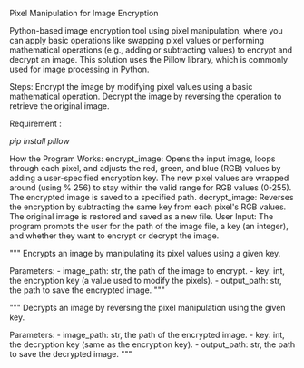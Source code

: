 Pixel Manipulation for Image Encryption


Python-based image encryption tool using pixel manipulation, where you can apply basic operations like swapping pixel values or performing mathematical operations (e.g., adding or subtracting values) to encrypt and decrypt an image.
This solution uses the Pillow library, which is commonly used for image processing in Python.

Steps:
Encrypt the image by modifying pixel values using a basic mathematical operation.
Decrypt the image by reversing the operation to retrieve the original image.

Requirement :

*pip install pillow*

How the Program Works:
encrypt_image:
Opens the input image, loops through each pixel, and adjusts the red, green, and blue (RGB) values by adding a user-specified encryption key.
The new pixel values are wrapped around (using % 256) to stay within the valid range for RGB values (0-255).
The encrypted image is saved to a specified path.
decrypt_image:
Reverses the encryption by subtracting the same key from each pixel's RGB values.
The original image is restored and saved as a new file.
User Input: The program prompts the user for the path of the image file, a key (an integer), and whether they want to encrypt or decrypt the image.


 """
    Encrypts an image by manipulating its pixel values using a given key.

   Parameters:
    - image_path: str, the path of the image to encrypt.
    - key: int, the encryption key (a value used to modify the pixels).
    - output_path: str, the path to save the encrypted image.
"""

 """
    Decrypts an image by reversing the pixel manipulation using the given key.

   Parameters:
    - image_path: str, the path of the encrypted image.
    - key: int, the decryption key (same as the encryption key).
    - output_path: str, the path to save the decrypted image.
    """

